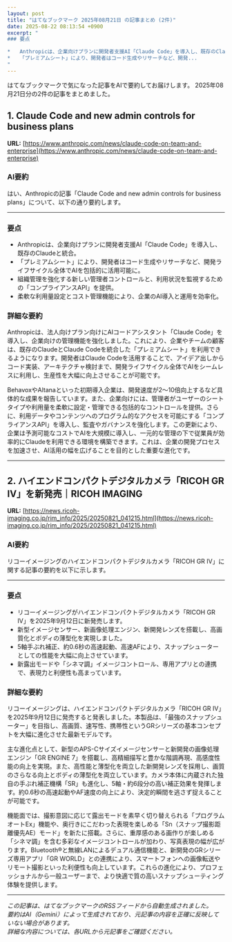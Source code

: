 ```yaml
---
layout: post
title: "はてなブックマーク 2025年08月21日 の記事まとめ (2件)"
date: 2025-08-22 08:13:54 +0900
excerpt: "
### 要点

*   Anthropicは、企業向けプランに開発者支援AI「Claude Code」を導入し、既存のClaudeと統合。
*   「プレミアムシート」により、開発者はコード生成やリサーチなど、開発...
"
---
```


はてなブックマークで気になった記事をAIで要約してお届けします。
2025年08月21日分の2件の記事をまとめました。

## 1. Claude Code and new admin controls for business plans

**URL:** [https://www.anthropic.com/news/claude-code-on-team-and-enterprise](https://www.anthropic.com/news/claude-code-on-team-and-enterprise)

### AI要約

はい、Anthropicの記事「Claude Code and new admin controls for business plans」について、以下の通り要約します。

---

### 要点

*   Anthropicは、企業向けプランに開発者支援AI「Claude Code」を導入し、既存のClaudeと統合。
*   「プレミアムシート」により、開発者はコード生成やリサーチなど、開発ライフサイクル全体でAIを包括的に活用可能に。
*   組織管理を強化する新しい管理者コントロールと、利用状況を監視するための「コンプライアンスAPI」を提供。
*   柔軟な利用量設定とコスト管理機能により、企業のAI導入と運用を効率化。

### 詳細な要約

Anthropicは、法人向けプラン向けにAIコードアシスタント「Claude Code」を導入し、企業向けの管理機能を強化しました。これにより、企業やチームの顧客は、既存のClaudeとClaude Codeを統合した「プレミアムシート」を利用できるようになります。開発者はClaude Codeを活用することで、アイデア出しからコード実装、アーキテクチャ検討まで、開発ライフサイクル全体でAIをシームレスに利用し、生産性を大幅に向上させることが可能です。

BehavoxやAltanaといった初期導入企業は、開発速度が2〜10倍向上するなど具体的な成果を報告しています。また、企業向けには、管理者がユーザーのシートタイプや利用量を柔軟に設定・管理できる包括的なコントロールを提供。さらに、利用データやコンテンツへのプログラム的なアクセスを可能にする「コンプライアンスAPI」を導入し、監査やガバナンスを強化します。この更新により、企業は予測可能なコストでAIを大規模に導入し、一元的な管理の下で従業員が効率的にClaudeを利用できる環境を構築できます。これは、企業の開発プロセスを加速させ、AI活用の幅を広げることを目的とした重要な進化です。

---

## 2. ハイエンドコンパクトデジタルカメラ「RICOH GR IV」を新発売｜RICOH IMAGING

**URL:** [https://news.ricoh-imaging.co.jp/rim_info/2025/20250821_041215.html](https://news.ricoh-imaging.co.jp/rim_info/2025/20250821_041215.html)

### AI要約

リコーイメージングのハイエンドコンパクトデジタルカメラ「RICOH GR IV」に関する記事の要約を以下に示します。

---

### 要点
*   リコーイメージングがハイエンドコンパクトデジタルカメラ「RICOH GR IV」を2025年9月12日に新発売します。
*   新型イメージセンサー、新画像処理エンジン、新開発レンズを搭載し、高画質化とボディの薄型化を実現しました。
*   5軸手ぶれ補正、約0.6秒の高速起動、高速AFにより、スナップシューターとしての性能を大幅に向上させています。
*   新露出モードや「シネマ調」イメージコントロール、専用アプリとの連携で、表現力と利便性も高まっています。

### 詳細な要約
リコーイメージングは、ハイエンドコンパクトデジタルカメラ「RICOH GR IV」を2025年9月12日に発売すると発表しました。本製品は、「最強のスナップシューター」を目指し、高画質、速写性、携帯性というGRシリーズの基本コンセプトを大幅に進化させた最新モデルです。

主な進化点として、新型のAPS-Cサイズイメージセンサーと新開発の画像処理エンジン「GR ENGINE 7」を搭載し、高精細描写と豊かな階調再現、高感度性能の向上を実現。また、高性能と薄型化を両立した新開発レンズを採用し、画質のさらなる向上とボディの薄型化を両立しています。カメラ本体に内蔵された独自の手ぶれ補正機構「SR」も進化し、5軸・約6段分の高い補正効果を発揮します。約0.6秒の高速起動やAF速度の向上により、決定的瞬間を逃さず捉えることが可能です。

機能面では、撮影意図に応じて露出モードを素早く切り替えられる「プログラムオートEx」機能や、奥行きにこだわった表現を楽しめる「Sn（スナップ撮影距離優先AE）モード」を新たに搭載。さらに、重厚感のある画作りが楽しめる「シネマ調」を含む多彩なイメージコントロールが加わり、写真表現の幅が広がります。Bluetooth®と無線LANによるデュアル通信機能と、新開発のGRシリーズ専用アプリ「GR WORLD」との連携により、スマートフォンへの画像転送やリモート撮影といった利便性も向上しています。これらの進化により、プロフェッショナルから一般ユーザーまで、より快適で質の高いスナップシューティング体験を提供します。

---

*この記事は、はてなブックマークのRSSフィードから自動生成されました。*  
*要約はAI（Gemini）によって生成されており、元記事の内容を正確に反映していない場合があります。*  
*詳細な内容については、各URLから元記事をご確認ください。*
